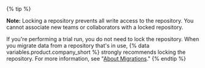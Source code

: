 {% tip %}

**Note:** Locking a repository prevents all write access to the repository. You cannot associate new teams or collaborators with a locked repository.

If you're performing a trial run, you do not need to lock the repository. When you migrate data from a repository that's in use, {% data variables.product.company_short %} strongly recommends locking the repository. For more information, see "[About Migrations](/enterprise/admin/migrations/about-migrations#types-of-migrations)."
{% endtip %}
